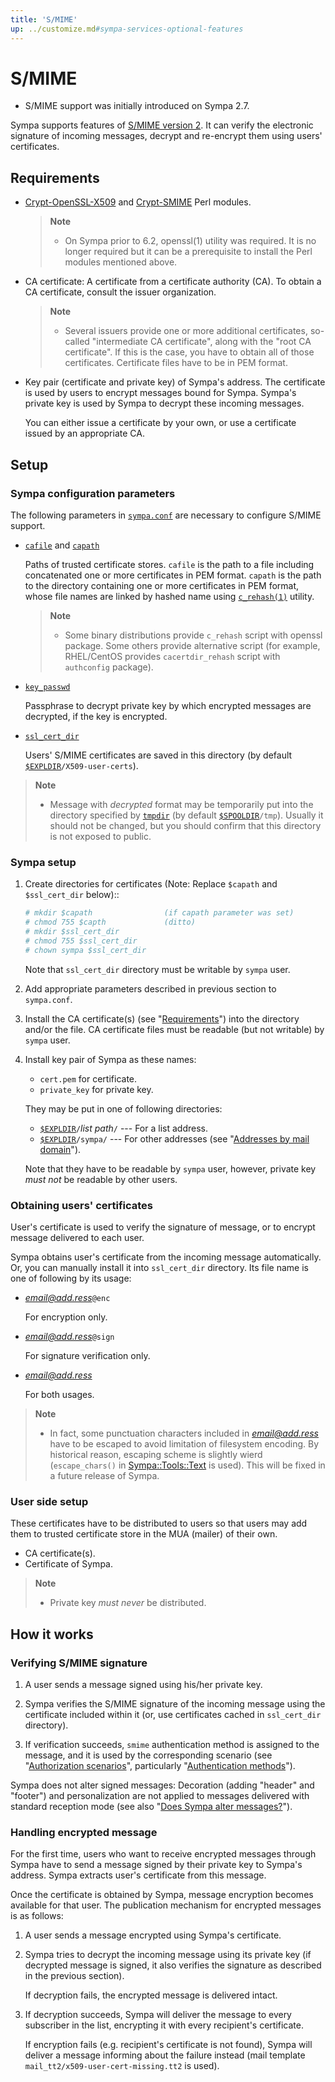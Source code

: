 ```yaml
---
title: 'S/MIME'
up: ../customize.md#sympa-services-optional-features
---
```


S/MIME
======

  * S/MIME support was initially introduced on Sympa 2.7.

Sympa supports features of
[S/MIME version 2](https://tools.ietf.org/html/rfc2311). It can
verify the electronic signature of incoming messages, decrypt and re-encrypt
them using users' certificates.

Requirements
------------

  - [Crypt-OpenSSL-X509](https://metacpan.org/release/Crypt-OpenSSL-X509)
    and [Crypt-SMIME](https://metacpan.org/release/Crypt-SMIME) Perl modules.

    > **Note**
    >
    >   * On Sympa prior to 6.2, openssl(1) utility was required.  It is no
    >     longer required but it can be a prerequisite to install the Perl
    >     modules mentioned above.

  - CA certificate: A certificate from a certificate authority (CA). To
  obtain a CA certificate, consult the issuer organization.

    > **Note**
    >
    >   * Several issuers provide one or more additional certificates, so-called
    >     "intermediate CA certificate", along with the "root CA certificate".
    >     If this is the case, you have to obtain all of those certificates.
    Certificate files have to be in PEM format.

  - Key pair (certificate and private key) of Sympa's address. The
    certificate is used by users to encrypt messages bound for Sympa.
    Sympa's private key is used by Sympa to decrypt these incoming messages.

    You can either issue a certificate by your own, or use a certificate issued
    by an appropriate CA.

Setup
-----

### Sympa configuration parameters

The following parameters in [`sympa.conf`](../layout.md#config) are
necessary to configure S/MIME support.

  - [`cafile`](/gpldoc/man/sympa_config.5.html#cafile) and
    [`capath`](/gpldoc/man/sympa_config.5.html#capath)

    Paths of trusted certificate stores.
    `cafile` is the path to a file including concatenated one or more
    certificates in PEM format.
    `capath` is the path to the directory containing one or more certificates
    in PEM format, whose file names are linked by hashed name using
    [`c_rehash(1)`](https://www.openssl.org/docs/manmaster/man1/c_rehash.html)
    utility.

    > **Note**
    >
    >   * Some binary distributions provide `c_rehash` script with openssl
    >     package.
    >     Some others provide alternative script (for example, RHEL/CentOS
    >     provides `cacertdir_rehash` script with `authconfig` package).

  - [`key_passwd`](/gpldoc/man/sympa_config.5.html#key_passwd)

    Passphrase to decrypt private key by which encrypted messages are
    decrypted, if the key is encrypted.

  - [`ssl_cert_dir`](/gpldoc/man/sympa_config.5.html#ssl_cert_dir)

    Users' S/MIME certificates are saved in this directory
    (by default [``$EXPLDIR``](../layout.md#expldir)`/X509-user-certs`).

> **Note**
>
>   * Message with *decrypted* format may be temporarily put into the directory
>     specified by [`tmpdir`](/gpldoc/man/sympa_config.5.html#tmpdir) (by default
>     [``$SPOOLDIR``](../layout.md#spooldir)`/tmp`).
>     Usually it should not be changed, but you should confirm that this directory
>     is not exposed to public.

### Sympa setup

  1. Create directories for certificates (Note: Replace `$capath` and
     `$ssl_cert_dir` below)::
     ``` bash
     # mkdir $capath                (if capath parameter was set)
     # chmod 755 $capth             (ditto)
     # mkdir $ssl_cert_dir
     # chmod 755 $ssl_cert_dir
     # chown sympa $ssl_cert_dir
     ```
     Note that `ssl_cert_dir` directory must be writable by `sympa` user.

  2. Add appropriate parameters described in previous section to `sympa.conf`.

  3. Install the CA certificate(s) (see "[Requirements](#requirements)")
     into the directory and/or the file. CA certificate files must be
     readable (but not writable) by `sympa` user.

  4. Install key pair of Sympa as these names:

       - `cert.pem` for certificate.
       - `private_key` for private key.

     They may be put in one of following directories:

       - [``$EXPLDIR``](../layout.md#expldir)`/`*list path*`/`
         --- For a list address.
       - [``$EXPLDIR``](../layout.md#expldir)`/sympa/`
         --- For other addresses (see
         "[Addresses by mail domain](basics-addresses.md#addresses-by-mail-domain)").

     Note that they have to be readable by `sympa` user, however, private key
     *must not* be readable by other users.

### Obtaining users' certificates

User's certificate is used to verify the signature of message, or to encrypt
message delivered to each user.

Sympa obtains user's certificate from the incoming message
automatically.  Or, you can manually install it into `ssl_cert_dir` directory.
Its file name is one of following by its usage:

  - *email@add.ress*`@enc`

    For encryption only.

  - *email@add.ress*`@sign`

    For signature verification only.

  - *email@add.ress*

    For both usages.

> **Note**
>
>   * In fact, some punctuation characters included in *email@add.ress* have to
>     be escaped to avoid limitation of filesystem encoding.
>     By historical reason, escaping scheme is slightly wierd (`escape_chars()`
>     in [Sympa::Tools::Text](/gpldoc/man/Sympa-Tools-Text.3.html) is used).
>     This will be fixed in a future release of Sympa.

### User side setup

These certificates have to be distributed to users so that users may add them
to trusted certificate store in the MUA (mailer) of their own.

  - CA certificate(s).
  - Certificate of Sympa.

> **Note**
>
>   * Private key *must never* be distributed.

How it works
------------

### Verifying S/MIME signature

  1. A user sends a message signed using his/her private key.

  2. Sympa verifies the S/MIME signature of the incoming message using the
     certificate included within it (or, use certificates cached in `ssl_cert_dir`
     directory).

  3. If verification succeeds, `smime` authentication method is assigned to
     the message, and it is used by the corresponding scenario (see
     "[Authorization scenarios](basics-scenarios.md)", particularly
     "[Authentication methods](basics-scenarios.md#authentication-methods)").

Sympa does not alter signed messages: Decoration (adding "header" and "footer")
and personalization are not applied to messages delivered with standard
reception mode (see also
"[Does Sympa alter messages?](basics-alterations.md#does-sympa-alter-messages)").

### Handling encrypted message

For the first time, users who want to receive encrypted messages through
Sympa have to send a message signed by their private key to Sympa's address.
Sympa extracts user's certificate from this message.

Once the certificate is obtained by Sympa, message encryption becomes
available for that user. The publication mechanism for encrypted messages
is as follows:

  1. A user sends a message encrypted using Sympa's certificate.

  2. Sympa tries to decrypt the incoming message using its private key
     (if decrypted message is signed, it also verifies the signature as
     described in the previous section).

     If decryption fails, the encrypted message is delivered intact.

  3. If decryption succeeds, Sympa will deliver the message to every
     subscriber in the list, encrypting it with every recipient's
     certificate.

     If encryption fails (e.g. recipient's certificate is not found),
     Sympa will deliver a message informing about the failure instead (mail
     template `mail_tt2/x509-user-cert-missing.tt2` is used).

